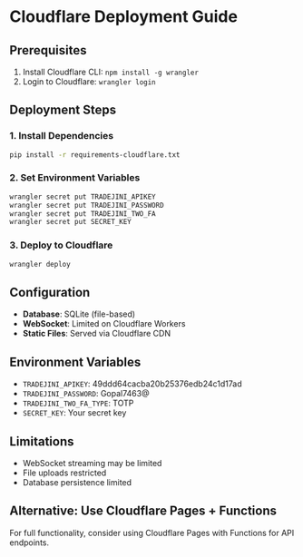 # Cloudflare Deployment Guide

## Prerequisites
1. Install Cloudflare CLI: `npm install -g wrangler`
2. Login to Cloudflare: `wrangler login`

## Deployment Steps

### 1. Install Dependencies
```bash
pip install -r requirements-cloudflare.txt
```

### 2. Set Environment Variables
```bash
wrangler secret put TRADEJINI_APIKEY
wrangler secret put TRADEJINI_PASSWORD
wrangler secret put TRADEJINI_TWO_FA
wrangler secret put SECRET_KEY
```

### 3. Deploy to Cloudflare
```bash
wrangler deploy
```

## Configuration
- **Database**: SQLite (file-based)
- **WebSocket**: Limited on Cloudflare Workers
- **Static Files**: Served via Cloudflare CDN

## Environment Variables
- `TRADEJINI_APIKEY`: 49ddd64cacba20b25376edb24c1d17ad
- `TRADEJINI_PASSWORD`: Gopal7463@
- `TRADEJINI_TWO_FA_TYPE`: TOTP
- `SECRET_KEY`: Your secret key

## Limitations
- WebSocket streaming may be limited
- File uploads restricted
- Database persistence limited

## Alternative: Use Cloudflare Pages + Functions
For full functionality, consider using Cloudflare Pages with Functions for API endpoints.